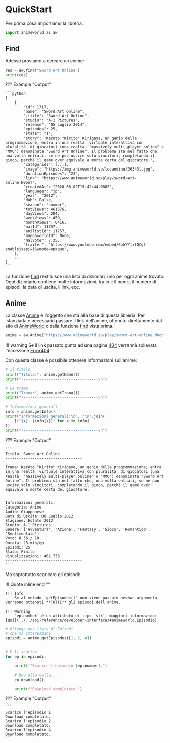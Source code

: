# QuickStart

Per prima cosa importiamo la libreria:

```python linenums="1"
import animeworld as aw
```

## Find

Adesso proviamo a cercare un anime:

```python linenums="2"
res = aw.find("Sword Art Online")
print(res)
```
??? Example "Output"

    ```python
    [
        {
            "id": 1717,
            "name": "Sword Art Online",
            "jtitle": "Sword Art Online",
            "studio": "A-1 Pictures",
            "release": "05 Luglio 2014",
            "episodes": 25,
            "state": "1",
            "story": 'Kazuto "Kirito" Kirigaya, un genio della programmazione, entra in una realtà  virtuale interattiva con pluralità  di giocatori (una realtà  "massively multi-player online" o "MMO") denominata "Sword Art Online". Il problema sta nel fatto che, una volta entrati, se ne può uscire solo vincitori, completando il gioco, perché il game over equivale a morte certa del giocatore.',
            "categories": [...],
            "image": "https://img.animeworld.so/locandine/36343l.jpg",
            "durationEpisodes": "23",
            "link": "https://www.animeworld.so/play/sword-art-online.N0onT",
            "createdAt": "2020-08-02T15:42:44.000Z",
            "language": "jp",
            "year": "2012",
            "dub": False,
            "season": "summer",
            "totViews": 461576,
            "dayViews": 204,
            "weekViews": 459,
            "monthViews": 6416,
            "malId": 11757,
            "anilistId": 11757,
            "mangaworldId": None,
            "malVote": 7.35,
            "trailer": "https://www.youtube.com/embed/6ohYYtxfDCg?enablejsapi=1&wmode=opaque",
        },
        ...
    ]
    ```

La funzione [find](../../api-reference/developer-interface/#animeworld.find) restituisce una lista di dizionari, uno per ogni anime trovato. Ogni dizionario contiene molte informazioni, tra cui: il nome, il numero di episodi, la data di uscita, il link, ecc. 

## Anime

La classe [Anime](../../api-reference/developer-interface/#animeworld.Anime) è l'oggetto che stà alla base di questa libreria. Per istanziarla è necessario passare il link dell'anime, ottenuto direttamente dal sito di [AnimeWorld](https://www.animeworld.so/) o dalla funzione [find](../../api-reference/developer-interface/#animeworld.find) vista prima.

```py linenums="4"
anime = aw.Anime("https://www.animeworld.so/play/sword-art-online.N0onT")
```

!!! warning 
    Se il link passato punta ad una pagina [404](https://www.animeworld.so/404) verrannà sollevata l'eccezione [Error404](../../api-reference/exceptions/#animeworld.exceptions.Error404).

Con questa classe è possibile ottenere informazioni sull'anime: 

```py linenums="5"
# Il titolo
print("Titolo:", anime.getName())
print("----------------------------------\n")

# La trama
print("Trama:", anime.getTrama())
print("----------------------------------\n")

# Informazioni generali
info = anime.getInfo()
print("Informazioni generali:\n", "\n".join(
    [f"{x}: {info[x]}" for x in info]
))
print("----------------------------------\n")
```

??? Example "Output"

    ```
    Titolo: Sword Art Online
    ----------------------------------

    Trama: Kazuto "Kirito" Kirigaya, un genio della programmazione, entra in una realtà  virtuale interattiva con pluralità  di giocatori (una realtà  "massively multi-player online" o "MMO") denominata "Sword Art Online". Il problema sta nel fatto che, una volta entrati, se ne può uscire solo vincitori, completando il gioco, perché il game over equivale a morte certa del giocatore.
    ----------------------------------

    Informazioni generali:
    Categoria: Anime
    Audio: Giapponese
    Data di Uscita: 08 Luglio 2012
    Stagione: Estate 2012
    Studio: A-1 Pictures
    Genere: ['Avventura', 'Azione', 'Fantasy', 'Gioco', 'Romantico', 'Sentimentale']
    Voto: 8.36 / 10
    Durata: 23 min/ep
    Episodi: 25
    Stato: Finito
    Visualizzazioni: 461.733
    ----------------------------------
    ```

Ma soprattutto scaricare gli episodi:

!!! Quote inline end "" 

    !!! Info 
        Se al metodo `getEpisodes()` non viene passato nessun argomento, verranno ottenuti **TUTTI** gli episodi dell'anime.

    !!! Warning
        `ep.number` è un attributo di tipo `str`, maggiori informazioni [qui](../../api-reference/developer-interface/#animeworld.Episodio).



```py linenums="19"
# Ottengo una lista di Episodi
# che mi interessano
episodi = anime.getEpisodes([1, 2, 4])


# E li scarico
for ep in episodi:

    print(f"Scarico l'episodio {ep.number}.")

    # Uno alla volta...
    ep.download() 

    print(f"Download completato.")
```

??? Example "Output"

    ```
    Scarico l'episodio 1.
    Download completato.
    Scarico l'episodio 2.
    Download completato.
    Scarico l'episodio 4.
    Download completato.
    ```